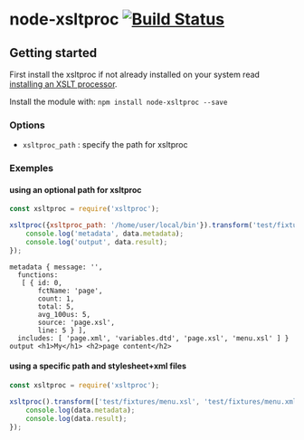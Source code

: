 
# node-xsltproc [![Build Status](https://travis-ci.org/ticapix/node-xsltproc.svg?branch=master)](https://travis-ci.org/ticapix/node-xsltproc)

## Getting started

First install the xsltproc if not already installed on your system read [installing an XSLT processor](http://www.sagehill.net/docbookxsl/InstallingAProcessor.html).

Install the module with: `npm install node-xsltproc --save`

### Options

- `xsltproc_path` : specify the path for xsltproc

### Exemples

#### using an optional path for xsltproc

```javascript
const xsltproc = require('xsltproc');

xsltproc({xsltproc_path: '/home/user/local/bin'}).transform('test/fixtures/page.xml').then((data) => {
	console.log('metadata', data.metadata);
	console.log('output', data.result);
});
```

```text
metadata { message: '',
  functions:
   [ { id: 0,
       fctName: 'page',
       count: 1,
       total: 5,
       avg_100us: 5,
       source: 'page.xsl',
       line: 5 } ],
  includes: [ 'page.xml', 'variables.dtd', 'page.xsl', 'menu.xsl' ] }
output <h1>My</h1> <h2>page content</h2>
```

#### using a specific path and stylesheet+xml files

```javascript
const xsltproc = require('xsltproc');

xsltproc().transform(['test/fixtures/menu.xsl', 'test/fixtures/menu.xml']).then((data) => {
	console.log(data.metadata);
	console.log(data.result);
});
```
